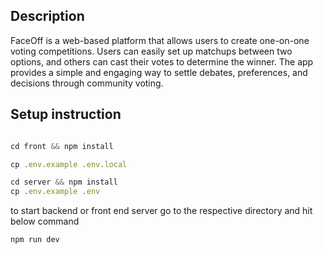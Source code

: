 ## Description
FaceOff is a web-based platform that allows users to create one-on-one voting competitions. Users can easily set up matchups between two options, and others can cast their votes to determine the winner. The app provides a simple and engaging way to settle debates, preferences, and decisions through community voting.

## Setup instruction

```js

cd front && npm install

cp .env.example .env.local

```

```js
cd server && npm install
cp .env.example .env
```
to start backend or front end server go to the respective directory and hit below command 

```js
npm run dev
```
